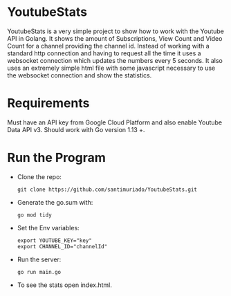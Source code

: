 # YoutubeStats

YoutubeStats is a very simple project to show how to work with the Youtube API in Golang.
It shows the amount of Subscriptions, View Count and Video Count for a channel providing the
channel id.
Instead of working with a standard http connection and having to request all the time it
uses a websocket connection which updates the numbers every 5 seconds.
It also uses an extremely simple html file with some javascript necessary to use
the websocket connection and show the statistics.

# Requirements

Must have an API key from Google Cloud Platform and also enable Youtube Data API v3.
Should work with Go version 1.13 +.

# Run the Program

+ Clone the repo:

      git clone https://github.com/santimuriado/YoutubeStats.git

+ Generate the go.sum with:

      go mod tidy

+ Set the Env variables:

      export YOUTUBE_KEY="key"
      export CHANNEL_ID="channelId"

+ Run the server:

      go run main.go

+ To see the stats open index.html.
